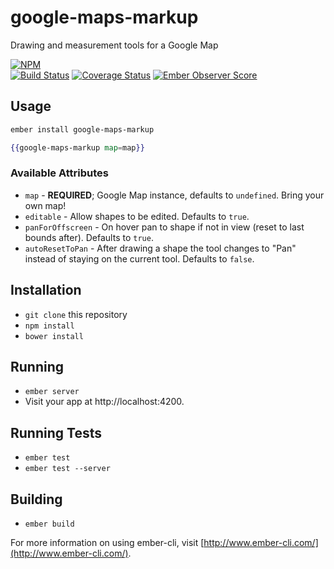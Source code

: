 # google-maps-markup

Drawing and measurement tools for a Google Map

[![NPM](https://nodei.co/npm/google-maps-markup.png?downloads=true&stars=true)](https://nodei.co/npm/google-maps-markup/)  
[![Build Status](https://travis-ci.org/knownasilya/google-maps-markup.svg)](https://travis-ci.org/knownasilya/google-maps-markup)
[![Coverage Status](https://coveralls.io/repos/knownasilya/google-maps-markup/badge.svg?branch=master&service=github)](https://coveralls.io/github/knownasilya/google-maps-markup?branch=master)
[![Ember Observer Score](http://emberobserver.com/badges/google-maps-markup.svg)](http://emberobserver.com/addons/google-maps-markup)

## Usage

```bash
ember install google-maps-markup
```

```hbs
{{google-maps-markup map=map}}
```

### Available Attributes

- `map` - **REQUIRED**; Google Map instance, defaults to `undefined`. Bring your own map!
- `editable` - Allow shapes to be edited. Defaults to `true`.
- `panForOffscreen` - On hover pan to shape if not in view (reset to last bounds after). Defaults to `true`.
- `autoResetToPan` - After drawing a shape the tool changes to "Pan" instead of staying on the current tool. Defaults to `false`.

## Installation

* `git clone` this repository
* `npm install`
* `bower install`

## Running

* `ember server`
* Visit your app at http://localhost:4200.

## Running Tests

* `ember test`
* `ember test --server`

## Building

* `ember build`

For more information on using ember-cli, visit [http://www.ember-cli.com/](http://www.ember-cli.com/).
